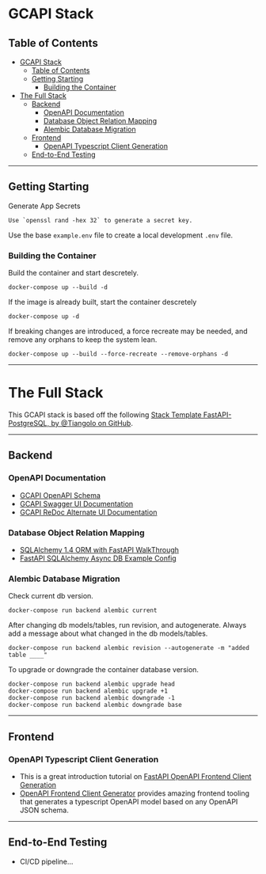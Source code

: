 # GCAPI Stack

## Table of Contents

- [GCAPI Stack](#gcapi-stack)
  - [Table of Contents](#table-of-contents)
  - [Getting Starting](#getting-starting)
    - [Building the Container](#building-the-container)
- [The Full Stack](#the-full-stack)
  - [Backend](#backend)
    - [OpenAPI Documentation](#openapi-documentation)
    - [Database Object Relation Mapping](#database-object-relation-mapping)
    - [Alembic Database Migration](#alembic-database-migration)
  - [Frontend](#frontend)
    - [OpenAPI Typescript Client Generation](#openapi-typescript-client-generation)
  - [End-to-End Testing](#end-to-end-testing)

---

## Getting Starting

Generate App Secrets

    Use `openssl rand -hex 32` to generate a secret key.

Use the base `example.env` file to create a local development `.env` file.

### Building the Container

Build the container and start descretely.

    docker-compose up --build -d

If the image is already built, start the container descretely

    docker-compose up -d

If breaking changes are introduced, a force recreate may be needed, and remove any orphans to keep the system lean.

    docker-compose up --build --force-recreate --remove-orphans -d

---

# The Full Stack

This GCAPI stack is based off the following [Stack Template FastAPI-PostgreSQL, by @Tiangolo on GitHub](https://github.com/tiangolo/full-stack-fastapi-postgresql/blob/master/%7B%7Bcookiecutter.project_slug%7D%7D/README.md).

---

## Backend

### OpenAPI Documentation

- [GCAPI OpenAPI Schema](http://localhost:8888/api/v1/docs/openapi.json)
- [GCAPI Swagger UI Documentation](http://localhost:8888/api/v1/docs)
- [GCAPI ReDoc Alternate UI Documentation](http://localhost:8888/api/v1/redoc)

### Database Object Relation Mapping

- [SQLAlchemy 1.4 ORM with FastAPI WalkThrough](https://rogulski.it/blog/sqlalchemy-14-async-orm-with-fastapi/)
- [FastAPI SQLAlchemy Async DB Example Config](https://rogulski.it/blog/fastapi-async-db/)

### Alembic Database Migration

Check current db version.

`docker-compose run backend alembic current`

After changing db models/tables, run revision, and autogenerate.
Always add a message about what changed in the db models/tables.

`docker-compose run backend alembic revision --autogenerate -m "added table ____"`

To upgrade or downgrade the container database version.

    docker-compose run backend alembic upgrade head
    docker-compose run backend alembic upgrade +1
    docker-compose run backend alembic downgrade -1
    docker-compose run backend alembic downgrade base

---

## Frontend

### OpenAPI Typescript Client Generation

- This is a great introduction tutorial on [FastAPI OpenAPI Frontend Client Generation](https://fastapi.tiangolo.com/advanced/generate-clients/)
- [OpenAPI Frontend Client Generator](https://github.com/ferdikoomen/openapi-typescript-codegen) provides amazing frontend tooling that generates a typescript OpenAPI model based on any OpenAPI JSON schema.

---

## End-to-End Testing

- CI/CD pipeline...
